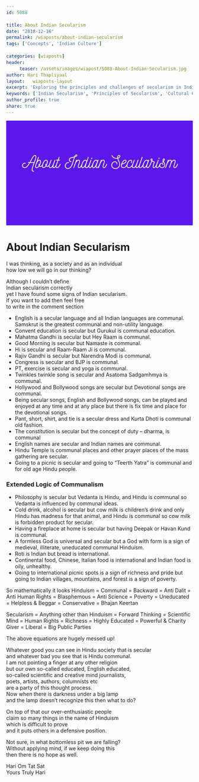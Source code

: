 ```yaml
--- 
id: 5088

title: About Indian Secularism
date: "2018-12-16"
permalink: /wiaposts/about-indian-secularism
tags: ['Concepts', 'Indian Culture']    

categories: [wiaposts] 
header:
     teaser: /assets/images/wiapost/5088-About-Indian-Secularism.jpg
author: Hari Thapliyaal 
layout:   wiaposts-layout
excerpt: 'Exploring the principles and challenges of secularism in India.' 
keywords: ['Indian Secularism', 'Principles of Secularism', 'Cultural Challenges', 'Secularism in Indian Society']
author_profile: true 
share: true 
---
```


![About Indian Secularism](/assets/images/wiapost/5088-About-Indian-Secularism.jpg)     
   
# About Indian Secularism   
    
I was thinking, as a society and as an individual     
how low we will go in our thinking?    
    
Although I couldn’t define     
Indian secularism correctly     
yet I have found some signs of Indian secularism.     
If you want to add then feel free     
to write in the comment section    
    
- English is a secular language and all Indian languages are communal. Samskrut is the greatest communal and non-utility language.    
- Convent education is secular but Gurukul is communal education.    
- Mahatma Gandhi is secular but Hey Raam is communal.    
- Good Morning is secular but Namaste is communal.    
- Hi is secular and Raam-Raam Ji is communal.    
- Rajiv Gandhi is secular but Narendra Modi is communal.    
- Congress is secular and BJP is communal.    
- PT, exercise is secular and yoga is communal.    
- Twinkles twinkle song is secular and Asatoma Sadgamhmya is communal.    
- Hollywood and Bollywood songs are secular but Devotional songs are communal.    
- Being secular songs, English and Bollywood songs, can be played and enjoyed at any time and at any place but there is fix time and place for the devotional songs.    
- Pant, short, shirt, and tie is a secular dress and Kurta Dhoti is communal old fashion.    
- The constitution is secular but the concept of duty – dharma, is communal    
- English names are secular and Indian names are communal.    
- Hindu Temple is communal places and other prayer places of the mass gathering are secular.    
- Going to a picnic is secular and going to “Teerth Yatra” is communal and for old age Hindu people.    
    
### **Extended Logic of Communalism**     
    
- Philosophy is secular but Vedanta is Hindu, and Hindu is communal so Vedanta is influenced by communal ideas.    
- Cold drink, alcohol is secular but cow milk is children’s drink and only Hindu has madness for that animal, and Hindu is communal so cow milk is forbidden product for secular.    
- Having a fireplace at home is secular but having Deepak or Havan Kund is communal.    
- A formless God is universal and secular but a God with form is a sign of medieval, illiterate, uneducated communal Hinduism.    
- Roti is Indian but bread is international.    
- Continental food, Chinese, Italian food is international and Indian food is oily, unhealthy.    
- Going to international picnic spots is a sign of richness and pride but going to Indian villages, mountains, and forest is a sign of poverty.    
    
So mathematically it looks Hinduism = Communal = Backward = Anti Dalit = Anti Human Rights = Blasphemous = Anti Science = Poverty = Uneducated = Helpless &amp; Beggar = Conservative = Bhajan Keertan    
    
Secularism = Anything other than Hinduism = Forward Thinking = Scientific Mind = Human Rights = Richness = Highly Educated = Powerful & Charity Giver = Liberal = Big Public Parties    
    
The above equations are hugely messed up!    
    
Whatever good you can see in Hindu society that is secular     
and whatever bad you see that is Hindu communal.     
I am not pointing a finger at any other religion     
but our own so-called educated, English educated,     
so-called scientific and creative mind journalists,     
poets, artists, authors, columnists etc     
are a party of this thought process.     
Now when there is darkness under a big lamp     
and the lamp doesn’t recognize this then what to do?    
    
On top of that our over-enthusiastic people     
claim so many things in the name of Hinduism     
which is difficult to prove     
and it puts others in a defensive position.    
    
Not sure, in what bottomless pit we are falling?     
Without applying mind, if we keep doing this     
then there is no hope as well.    
    
Hari Om Tat Sat     
Yours Truly Hari    
